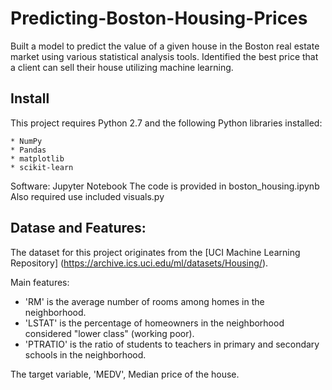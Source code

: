 # Predicting-Boston-Housing-Prices
Built a model to predict the value of a given house in the Boston real estate market using various statistical analysis tools. Identified the best price that a client can sell their house utilizing machine learning.
## Install

This project requires Python 2.7 and the following Python libraries installed:

    * NumPy
    * Pandas
    * matplotlib
    * scikit-learn

Software: Jupyter Notebook
The code is provided in boston_housing.ipynb
Also required use included visuals.py


## Datase and Features:

The dataset for this project originates from the [UCI Machine Learning Repository] (https://archive.ics.uci.edu/ml/datasets/Housing/).

Main features:

   * 'RM' is the average number of rooms among homes in the neighborhood.
   * 'LSTAT' is the percentage of homeowners in the neighborhood considered "lower class" (working poor).
   * 'PTRATIO' is the ratio of students to teachers in primary and secondary schools in the neighborhood.

The target variable, 'MEDV', Median price of the house.

